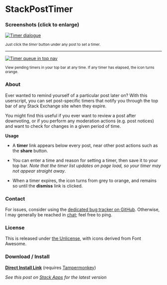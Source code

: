 # StackPostTimer

### Screenshots (click to enlarge)

[![Timer dialogue](https://i.imgur.com/4VeWW5Wm.png)](https://i.imgur.com/4VeWW5W.png)

<sup>Just click the *timer* button under any post to set a timer.</sup>  

---

[![Timer queue in top nav](https://i.imgur.com/xIMZrFqm.png)](https://i.imgur.com/xIMZrFq.png)

<sup>View pending timers in your top bar at any time. If any timer has elapsed, the icon turns orange.</sup>

### About

Ever wanted to remind yourself of a particular post later on? With this userscript, you can set post-specific timers that notify you through the top bar of any Stack Exchange site when they expire.

You might find this useful if you ever want to review a post after downvoting, or if you perform any moderation actions (e.g. post notices) and want to check for changes in a given period of time.

**Usage**

- A **timer** link appears below every post, near other post actions such as the **share** button.

- You can enter a time and reason for setting a timer, then save it to your top bar. *Note that the timer list updates on page load, so your timer may not appear straight away*.

- When a timer expires, the icon turns from grey to orange, and remains so until the **dismiss** link is clicked.



### Contact

For issues, consider using the [dedicated bug tracker on GitHub](https://github.com/TheIoTCrowd/StackPostTimer/issues). Otherwise, I may generally be reached in [chat](https://chat.stackexchange.com/users/227128/aurora0001); feel free to ping.

### License

This is released under [the Unlicense](https://github.com/TheIoTCrowd/StackPostTimer/blob/master/LICENSE), with icons derived from Font Awesome.

### Download / Install

[**Direct Install Link**](https://github.com/TheIoTCrowd/StackPostTimer/raw/master/timer.user.js) (requires [Tampermonkey](https://tampermonkey.net/))

*See this post on [Stack Apps](https://stackapps.com/questions/7524/stacktimer-set-post-specific-timers-on-stack-exchange-sites) for the latest version*
